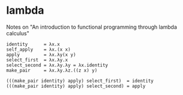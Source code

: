 # lambda
Notes on "An introduction to functional programming through lambda calculus"

```
identity      = λx.x
self_apply    = λx.(x x)
apply         = λx.λy(x y)
select_first  = λx.λy.x
select_second = λx.λy.λy = λx.identity
make_pair     = λx.λy.λz.((z x) y)

(((make_pair identity) apply) select_first)  = identity
(((make_pair identity) apply) select_second) = apply
```
